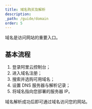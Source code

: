 ```yaml
---
title: 域名购买及解析
description: 
_path: /guide/domain
order: 5
---
```


域名是访问网站的重要入口。

## 基本流程

1. 登录阿里云控制台；
2. 进入域名注册；
3. 搜索并选购可用域名；
4. 设置 DNS 服务器与解析记录；
5. 将域名指向您部署的服务器 IP。

域名解析成功后即可通过域名访问您的网站。


